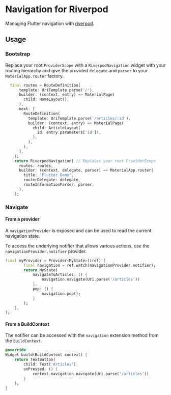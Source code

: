 # Navigation for Riverpod

Managing Flutter navigation with [riverpod](https://riverpod.dev/).

## Usage

### Bootstrap

Replace your root `ProviderScope` with a `RiverpodNavigation` widget with your routing hierarchy and give the provided `delegate` and `parser` to your `MaterialApp.router` factory.

```dart
  final routes = RouteDefinition(
      template: UriTemplate.parse('/'),
      builder: (context, entry) => MaterialPage(
        child: HomeLayout(),
      ),
      next: [
        RouteDefinition(
          template: UriTemplate.parse('/articles/:id'),
          builder: (context, entry) => MaterialPage(
            child: ArticleLayout(
              id: entry.parameters['id']!,
            ),
          ),
        ),
      ],
    );
    return RiverpodNavigation( // Replaces your root ProviderScope
      routes: routes,
      builder: (context, delegate, parser) => MaterialApp.router(
        title: 'Flutter Demo',
        routerDelegate: delegate,
        routeInformationParser: parser,
      ),
    );
```

### Navigate 

#### From a provider

A `navigationProvider` is exposed and can be used to read the current navigation state.

To access the underlying notifier that allows various actions, use the `navigationProvider.notifier` provider.

```dart
final myProvider = Provider<MyState>((ref) {
        final navigation = ref.watch(navigationProvider.notifier);
        return MyState(
            navigateToArticles: () {
                navigation.navigate(Uri.parse('/articles'))
            },
            pop: () {
                navigation.pop();
            }
        );
    },
);
```

#### From a BuildContext

The notifier can be accessed with the `navigation` extension method from the `BuildContext`.

```dart
@override
Widget build(BuildContext context) {
    return TextButton(
        child: Text('Articles'),
        onPressed: () {
            context.navigation.navigate(Uri.parse('/articles'))
        }
    );
}
```